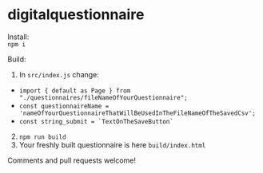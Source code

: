 # digitalquestionnaire

Install:  
`npm i`

Build:  
1. In `src/index.js` change:
  * `import { default as Page } from "./questionnaires/fileNameOfYourQuestionnaire";`
  * `const questionnaireName = 'nameOfYourQuestionnaireThatWillBeUsedInTheFileNameOfTheSavedCsv';`
  * `` const string_submit = `TextOnTheSaveButton` ``
2. `npm run build`
3. Your freshly built questionnaire is here `build/index.html`


Comments and pull requests welcome!
